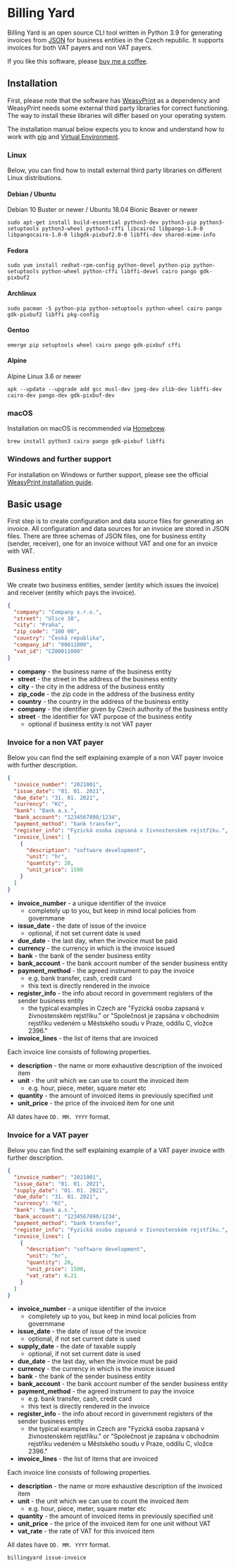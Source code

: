 # Billing Yard

Billing Yard is an open source CLI tool written in Python 3.9 for generating invoices from [JSON](https://www.json.org)
for business entities in the Czech republic. It supports invoices for both VAT payers and non VAT payers.

If you like this software, please [buy me a coffee](https://www.buymeacoffee.com/martinvondrak).

## Installation

First, please note that the software has [WeasyPrint](https://weasyprint.org)
as a dependency and WeasyPrint needs some external third party libraries for correct functioning. The way to install
these libraries will differ based on your operating system.

The installation manual below expects you to know and understand how to work with [pip](https://pip.pypa.io)
and [Virtual Environment](https://docs.python.org/3/tutorial/venv.html).

### Linux

Below, you can find how to install external third party libraries on different Linux distributions.

#### Debian / Ubuntu

Debian 10 Buster or newer / Ubuntu 18.04 Bionic Beaver or newer

```shell
sudo apt-get install build-essential python3-dev python3-pip python3-setuptools python3-wheel python3-cffi libcairo2 libpango-1.0-0 libpangocairo-1.0-0 libgdk-pixbuf2.0-0 libffi-dev shared-mime-info
```

#### Fedora

```shell
sudo yum install redhat-rpm-config python-devel python-pip python-setuptools python-wheel python-cffi libffi-devel cairo pango gdk-pixbuf2
```

#### Archlinux

```shell
sudo pacman -S python-pip python-setuptools python-wheel cairo pango gdk-pixbuf2 libffi pkg-config
```

#### Gentoo

```shell
emerge pip setuptools wheel cairo pango gdk-pixbuf cffi
```

#### Alpine

Alpine Linux 3.6 or newer

```shell
apk --update --upgrade add gcc musl-dev jpeg-dev zlib-dev libffi-dev cairo-dev pango-dev gdk-pixbuf-dev
```

### macOS

Installation on macOS is recommended via [Homebrew](https://brew.sh).

```shell
brew install python3 cairo pango gdk-pixbuf libffi
```

### Windows and further support

For installation on Windows or further support, please see the
official [WeasyPrint installation guide](https://weasyprint.readthedocs.io/en/latest/install.html).

## Basic usage

First step is to create configuration and data source files for generating an invoice. All configuration and data
sources for an invoice are stored in JSON files. There are three schemas of JSON files, one for business entity (sender,
receiver), one for an invoice without VAT and one for an invoice with VAT.

### Business entity

We create two business entities, sender (entity which issues the invoice) and receiver (entity which pays the invoice).

```json
{
  "company": "Company s.r.o.",
  "street": "Ulice 38",
  "city": "Praha",
  "zip_code": "100 00",
  "country": "Česká republika",
  "company_id": "00011000",
  "vat_id": "CZ00011000"
}
```

* **company** - the business name of the business entity
* **street** - the street in the address of the business entity
* **city** - the city in the address of the business entity
* **zip_code** - the zip code in the address of the business entity
* **country** - the country in the address of the business entity
* **company** - the identifier given by Czech authority of the business entity
* **street** - the identifier for VAT purpose of the business entity
    * optional if business entity is not VAT payer

### Invoice for a non VAT payer

Below you can find the self explaining example of a non VAT payer invoice with further description.

```json
{
  "invoice_number": "2021001",
  "issue_date": "01. 01. 2021",
  "due_date": "31. 01. 2021",
  "currency": "Kč",
  "bank": "Bank a.s.",
  "bank_account": "1234567890/1234",
  "payment_method": "bank transfer",
  "register_info": "Fyzická osoba zapsaná v živnostenském rejstříku.",
  "invoice_lines": [
    {
      "description": "software development",
      "unit": "hr",
      "quantity": 20,
      "unit_price": 1500
    }
  ]
}
```

* **invoice_number** - a unique identifier of the invoice
    * completely up to you, but keep in mind local policies from governmane
* **issue_date** - the date of issue of the invoice
    * optional, if not set current date is used
* **due_date** - the last day, when the invoice must be paid
* **currency** - the currency in which is the invoice issued
* **bank** - the bank of the sender business entity
* **bank_account** - the bank account number of the sender business entity
* **payment_method** - the agreed instrument to pay the invoice
    * e.g. bank transfer, cash, credit card
    * this text is directly rendered in the invoice
* **register_info** - the info about record in government registers of the sender business entity
    * the typical examples in Czech are "Fyzická osoba zapsaná v živnostenském rejstříku." or "Společnost je zapsána v
      obchodním rejstříku vedeném u Městského soudu v Praze, oddílu C, vložce 2396."
* **invoice_lines** - the list of items that are invoiced

Each invoice line consists of following properties.

* **description** - the name or more exhaustive description of the invoiced item
* **unit** - the unit which we can use to count the invoiced item
    * e.g. hour, piece, meter, square meter etc
* **quantity** - the amount of invoiced items in previously specified unit
* **unit_price** - the price of the invoiced item for one unit

All dates have `DD. MM. YYYY` format.

### Invoice for a VAT payer

Below you can find the self explaining example of a VAT payer invoice with further description.

```json
{
  "invoice_number": "2021001",
  "issue_date": "01. 01. 2021",
  "supply_date": "01. 01. 2021",
  "due_date": "31. 01. 2021",
  "currency": "Kč",
  "bank": "Bank a.s.",
  "bank_account": "1234567890/1234",
  "payment_method": "bank transfer",
  "register_info": "Fyzická osoba zapsaná v živnostenském rejstříku.",
  "invoice_lines": [
    {
      "description": "software development",
      "unit": "hr",
      "quantity": 20,
      "unit_price": 1500,
      "vat_rate": 0.21
    }
  ]
}
```

* **invoice_number** - a unique identifier of the invoice
    * completely up to you, but keep in mind local policies from governmane
* **issue_date** - the date of issue of the invoice
    * optional, if not set current date is used
* **supply_date** - the date of taxable supply
    * optional, if not set current date is used
* **due_date** - the last day, when the invoice must be paid
* **currency** - the currency in which is the invoice issued
* **bank** - the bank of the sender business entity
* **bank_account** - the bank account number of the sender business entity
* **payment_method** - the agreed instrument to pay the invoice
    * e.g. bank transfer, cash, credit card
    * this text is directly rendered in the invoice
* **register_info** - the info about record in government registers of the sender business entity
    * the typical examples in Czech are "Fyzická osoba zapsaná v živnostenském rejstříku." or "Společnost je zapsána v
      obchodním rejstříku vedeném u Městského soudu v Praze, oddílu C, vložce 2396."
* **invoice_lines** - the list of items that are invoiced

Each invoice line consists of following properties.

* **description** - the name or more exhaustive description of the invoiced item
* **unit** - the unit which we can use to count the invoiced item
    * e.g. hour, piece, meter, square meter etc
* **quantity** - the amount of invoiced items in previously specified unit
* **unit_price** - the price of the invoiced item for one unit without VAT
* **vat_rate** - the rate of VAT for this invoiced item

All dates have `DD. MM. YYYY` format.

```shell
billingyard issue-invoice
```
